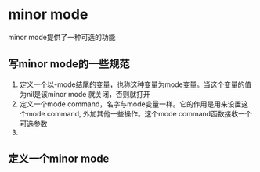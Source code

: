 # minor mode
minor mode提供了一种可选的功能

## 写minor mode的一些规范
1. 定义一个以-mode结尾的变量，也称这种变量为mode变量。当这个变量的值为nil是该minor mode
就关闭，否则就打开
2. 定义一个mode command，名字与mode变量一样。它的作用是用来设置这个mode command,
外加其他一些操作。这个mode command函数接收一个可选参数
3.

## 定义一个minor mode
